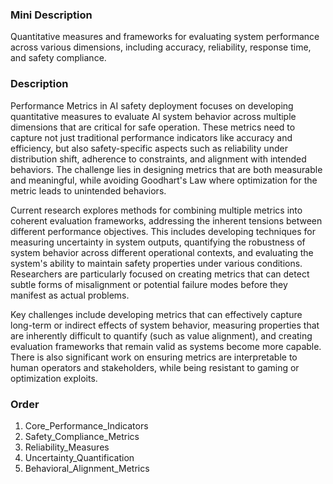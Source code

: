 ### Mini Description

Quantitative measures and frameworks for evaluating system performance across various dimensions, including accuracy, reliability, response time, and safety compliance.

### Description

Performance Metrics in AI safety deployment focuses on developing quantitative measures to evaluate AI system behavior across multiple dimensions that are critical for safe operation. These metrics need to capture not just traditional performance indicators like accuracy and efficiency, but also safety-specific aspects such as reliability under distribution shift, adherence to constraints, and alignment with intended behaviors. The challenge lies in designing metrics that are both measurable and meaningful, while avoiding Goodhart's Law where optimization for the metric leads to unintended behaviors.

Current research explores methods for combining multiple metrics into coherent evaluation frameworks, addressing the inherent tensions between different performance objectives. This includes developing techniques for measuring uncertainty in system outputs, quantifying the robustness of system behavior across different operational contexts, and evaluating the system's ability to maintain safety properties under various conditions. Researchers are particularly focused on creating metrics that can detect subtle forms of misalignment or potential failure modes before they manifest as actual problems.

Key challenges include developing metrics that can effectively capture long-term or indirect effects of system behavior, measuring properties that are inherently difficult to quantify (such as value alignment), and creating evaluation frameworks that remain valid as systems become more capable. There is also significant work on ensuring metrics are interpretable to human operators and stakeholders, while being resistant to gaming or optimization exploits.

### Order

1. Core_Performance_Indicators
2. Safety_Compliance_Metrics
3. Reliability_Measures
4. Uncertainty_Quantification
5. Behavioral_Alignment_Metrics
